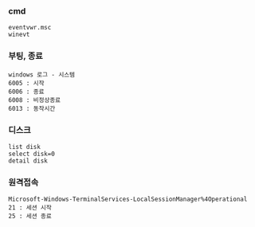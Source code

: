 ### cmd
```
eventvwr.msc
winevt
```

### 부팅, 종료
```
windows 로그 - 시스템
6005 : 시작
6006 : 종료
6008 : 비정상종료
6013 : 동작시간
```

### 디스크
```
list disk
select disk=0
detail disk
```

### 원격접속
```
Microsoft-Windows-TerminalServices-LocalSessionManager%4Operational
21 : 세션 시작
25 : 세션 종료
```
